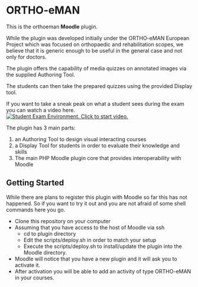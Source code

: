 # ORTHO-eMAN

This is the orthoeman **Moodle** plugin.

While the plugin was developed initially under the ORTHO-eMAN European Project which was focused on orthopaedic and rehabilitation scopes, we believe that it is generic enough to be useful in the general case and not only for doctors.

The plugin offers the capability of media quizzes on annotated images via the supplied Authoring Tool.

The students can then take the prepared quizzes using the provided Display tool.

If you want to take a sneak peak on what a student sees during the exam you can watch a video here.
[![Student Exam Environment. Click to start video.](https://i.vimeocdn.com/video/975966644_640.jpg "Student Exam ")](https://vimeo.com/437823452 "Student Exam Environment. Click to start video.")


The plugin has 3 main parts:
1. an Authoring Tool to design visual interacting courses
1. a Display Tool for students in order to evaluate their knowledge and skills
1. The main PHP Moodle plugin core that provides interoperability with Moodle

## Getting Started

While there are plans to register this plugin with Moodle so far this has not happened. So if you want to try it out and you are not afraid of some shell commands here you go.

* Clone this repository on your computer
* Assuming that you have access to the host of Moodle via ssh
  * cd to plugin directory
  * Edit the scripts/deploy.sh in order to match your setup
  * Execute the scripts/deploy.sh to install/update the plugin into the Moodle directory.
* Moodle will notice that you have a new plugin and it will ask you to activate it.
* After activation you will be able to add an activity of type ORTHO-eMAN in your courses.
